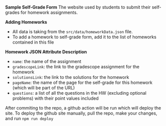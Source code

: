 **Sample Self-Grade Form**
The website used by students to submit their self-grades for homework assignments.

**Adding Homeworks**
- All data is taking from the `src/data/homeworkData.json` file. 
- To add a homework to self-grade form, add it to the list of homeworks contained in this file

**Homework JSON Attribute Description**
- `name`: the name of the assignment
- `gradescopeLink`: the link to the gradescope assignment for the homework
- `solutionsLink`: the link to the solutions for the homework
- `pageName`: the name of the page for the self-grade for this homework (which will be part of the URL)
- `questions`: a list of all the questions in the HW (excluding optional problems) with their point values included

After commiting to the repo, a github action will be run which will deploy the site.
To deploy the github site manually, pull the repo, make your changes, and run `npm run deploy`